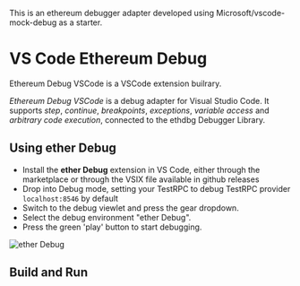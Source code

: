 This is an ethereum debugger adapter developed using Microsoft/vscode-mock-debug as a starter.

# VS Code Ethereum Debug

Ethereum Debug VSCode is a VSCode extension builrary. <link to ethdbg>

*Ethereum Debug VSCode* is a debug adapter for Visual Studio Code.
It supports *step*, *continue*, *breakpoints*, *exceptions*,
*variable access* and *arbitrary code execution*, connected to the ethdbg Debugger Library.

## Using ether Debug

* Install the **ether Debug** extension in VS Code, either through the marketplace or
through the VSIX file available in github releases
* Drop into Debug mode, setting your TestRPC to debug TestRPC provider `localhost:8546` by default
* Switch to the debug viewlet and press the gear dropdown.
* Select the debug environment "ether Debug".
* Press the green 'play' button to start debugging.

![ether Debug](images/ether-debug.gif)

## Build and Run